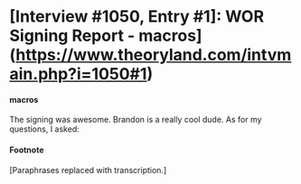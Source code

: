 # [Interview #1050, Entry #1]: WOR Signing Report - macros](https://www.theoryland.com/intvmain.php?i=1050#1)

#### macros

The signing was awesome. Brandon is a really cool dude. As for my questions, I asked:

#### Footnote

[Paraphrases replaced with transcription.]


